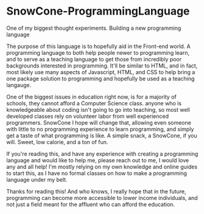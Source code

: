 # SnowCone-ProgrammingLanguage
One of my biggest thought experiments. Building a new programming language

The purpose of this language is to hopefully aid in the Front-end world. A programming language to both help people newer
to programming learn, and to serve as a teaching language to get those from incredibly poor backgrounds interested in programming. 
It'll be similar to HTML, and in fact, most likely use many aspects of Javascript, HTML, and CSS to help bring a one package solution to programming and hopefully be used as a teaching langauge. 

One of the biggest issues in education right now, is for a majority of schools, they cannot afford a Computer Science class. 
anyone who is knowledgeable about coding isn't going to go into teaching, so most well developed classes rely on volunteer labor from well experienced programmers. SnowCone I hope will change that, allowing even someone with little to no programming experience to learn programming, and simply get a taste of what programming is like. A simple snack, a SnowCone, if you will. Sweet, low calorie, and a ton of fun. 

If you're reading this, and have any experience with creating a programming language and would like to help me, please reach out to me, I would love any and all help! I'm mostly relying on my own knowledge and online guides to start this, as I have no formal classes on how to make a programming language under my belt. 

Thanks for reading this! And who knows, I really hope that in the future, programming can become more accessible to lower income individuals, and not just a field meant for the affluent who can afford the education. 
